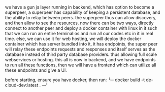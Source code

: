 we have a gun js layer running in backend, which has option to become a superpeer, a superpeer has capability of keeping a persistent database, and the ability to relay between peers. the superpeer thus can allow discovery, and then allow to see the resources, now there can be two ways, directly connect to another peer and deploy a docker container with linux in it such that we can run an entire terminal os and run all our codes etc in it in real time. else, we can use it for web hosting, we will deploy the docker container which has server bundled into it, it has endpoints, the super peer will relay these endpoints requests and responses and itself serves as the database instead of third party database providers. thus allowing full scale webservices or hosting. this all is now in backend, and we have endpoints to run all these functions, then we will have a frontend which can utilize all these endpoints and give a UI.



before starting, ensure you have docker, then run:
╰─ docker build -t de-cloud-dev:latest .                                      ─╯

